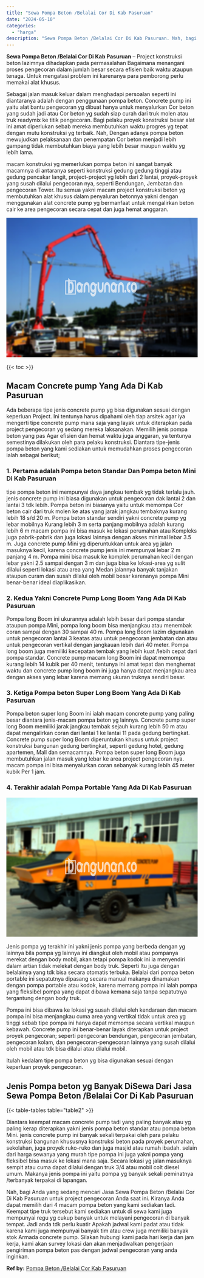 ```yaml
---
title: "Sewa Pompa Beton /Belalai Cor Di Kab Pasuruan"
date: "2024-05-10"
categories: 
  - "harga"
description: "Sewa Pompa Beton /Belalai Cor Di Kab Pasuruan. Nah, bagi Anda yang sedang mencari Jasa Sewa Pompa Beton /Belalai Cor Di Kab Pasuruan untuk project pengecoran..."
---
```


**Sewa Pompa Beton /Belalai Cor Di Kab Pasuruan** – Project konstruksi beton lazimnya dihadapkan pada permasalahan Bagaimana menangani proses pengecoran dalam jumlah besar secara efisien baik waktu ataupun tenaga. Untuk mengatasi problem ini karenanya para pemborong perlu memakai alat khusus.

Sebagai jalan masuk keluar dalam menghadapi persoalan seperti ini diantaranya adalah dengan penggunaan pompa beton. Concrete pump ini yaitu alat bantu pengecoran yg dibuat hanya untuk menyalurkan Cor beton yang sudah jadi atau Cor beton yg sudah siap curah dari truk molen atau truk readymix ke titik pengecoran. Bagi pelaku proyek konstruksi besar alat ini amat diperlukan sebab mereka membutuhkan waktu progres yg tepat dengan mutu konstruksi yg terbaik. Nah, Dengan adanya pompa beton mewujudkan pelaksanaan dan penempatan Cor beton menjadi lebih gampang tidak membutuhkan biaya yang lebih besar maupun waktu yg lebih lama.

macam konstruksi yg memerlukan pompa beton ini sangat banyak macamnya di antaranya seperti konstruksi gedung gedung tinggi atau gedung pencakar langit, project-project yg lebih dari 2 lantai, proyek-proyek yang susah dilalui pengecoran nya, seperti Bendungan, Jembatan dan pengecoran Tower. Itu semua yakni macam project konstruksi beton yg membutuhkan alat khusus dalam penyaluran betonnya yakni dengan menggunakan alat concrete pump yg bermanfaat untuk mengalirkan beton cair ke area pengecoran secara cepat dan juga hemat anggaran.

![Sewa Pompa Beton /Belalai Cor Di Kab Pasuruan](/images/sewa-concrete-pump-21.png)

{{< toc >}}

## Macam Concrete pump Yang Ada Di Kab Pasuruan

Ada beberapa tipe jenis concrete pump yg bisa digunakan sesuai dengan keperluan Project. Ini tentunya harus dipahami oleh tiap arsitek agar iya mengerti tipe concrete pump mana saja yang layak untuk diterapkan pada project pengecoran yg sedang mereka laksanakan. Memilih jenis pompa beton yang pas Agar efisien dan hemat waktu juga anggaran, ya tentunya semestinya dilakukan oleh para pelaku konstruksi. Diantara tipe-jenis pompa beton yang kami sediakan untuk memudahkan proses pengecoran ialah sebagai berikut;

### 1\. Pertama adalah Pompa beton Standar Dan Pompa beton Mini Di Kab Pasuruan

tipe pompa beton ini mempunyai daya jangkau tembak yg tidak terlalu jauh. jenis concrete pump ini biasa digunakan untuk pengecoran dak lantai 2 dan lantai 3 tdk lebih. Pompa beton ini biasanya yaitu untuk memompa Cor beton cair dari truk molen ke atas yang jarak jangkau tembaknya kurang lebih 18 s/d 20 m. Pompa beton standar sendiri yakni concrete pump yg lebar mobilnya Kurang lebih 3 m serta panjang mobilnya adalah kurang lebih 6 m macam pompa ini bisa masuk ke lokasi perumahan atau Kompleks juga pabrik-pabrik dan juga lokasi lainnya dengan akses minimal lebar 3.5 m. Juga concrete pump Mini yg diperuntukkan untuk area yg jalan masuknya kecil, karena concrete pump jenis ini mempunyai lebar 2 m panjang 4 m. Pompa mini bisa masuk ke komplek perumahan kecil dengan lebar yakni 2.5 sampai dengan 3 m dan juga bisa ke lokasi-area yg sulit dilalui seperti lokasi atau area yang Medan jalannya banyak tanjakan ataupun curam dan susah dilalui oleh mobil besar karenanya pompa Mini benar-benar ideal diaplikasikan.

### 2\. Kedua Yakni Concrete Pump Long Boom Yang Ada Di Kab Pasuruan

Pompa long Boom ini ukurannya adalah lebih besar dari pompa standar ataupun pompa Mini, pompa long boom bisa menjangkau atau menembak coran sampai dengan 30 sampai 40 m. Pompa long Boom lazim digunakan untuk pengecoran lantai 3 keatas atau untuk pengecoran jembatan dan atau untuk pengecoran vertikal dengan jangkauan lebih dari 40 meter. Pompa long boom juga memiliki kecepatan tembak yang lebih kuat /lebih cepat dari pompa standar. Concrete pump macam long Boom ini dapat memompa kurang lebih 14 kubik per 40 menit, tentunya ini amat tepat dan menghemat waktu dan concrete pump long boom ini juga hanya dapat menjangkau area dengan akses yang lebar karena memang ukuran truknya sendiri besar.

### 3\. Ketiga Pompa beton Super Long Boom Yang Ada Di Kab Pasuruan

Pompa beton super long Boom ini ialah macam concrete pump yang paling besar diantara jenis-macam pompa beton yg lainnya. Concrete pump super long Boom memiliki jarak jangkau tembak sejauh kurang lebih 50 m atau dapat mengalirkan coran dari lantai 1 ke lantai 11 pada gedung bertingkat. Concrete pump super long Boom diperuntukan khusus untuk project konstruksi bangunan gedung bertingkat, seperti gedung hotel, gedung apartemen, Mall dan semacamnya. Pompa beton super long Boom juga membutuhkan jalan masuk yang lebar ke area project pengecoran nya. macam pompa ini bisa menyalurkan coran sebanyak kurang lebih 45 meter kubik Per 1 jam.

### 4\. Terakhir adalah Pompa Portable Yang Ada Di Kab Pasuruan

![Sewa Pompa Beton /Belalai Cor Di Kab Pasuruan](/images/sewa-concrete-pump-07.png)

Jenis pompa yg terakhir ini yakni jenis pompa yang berbeda dengan yg lainnya bila pompa yg lainnya ini diangkut oleh mobil atau pompanya merekat dengan body mobil, akan tetapi pompa kodok ini ia menyendiri dalam artian tidak melekat dengan body truk. Seperti Itu juga dengan belalainya yang tdk bisa secara otomatis terbuka. Belalai dari pompa beton portable ini sepatutnya dipasang secara manual makanya dinamakan dengan pompa portable atau kodok, karena memang pompa ini ialah pompa yang fleksibel pompa yang dapat dibawa kemana saja tanpa sepatutnya tergantung dengan body truk.

Pompa ini bisa dibawa ke lokasi yg susah dilalui oleh kendaraan dan macam pompa ini bisa menjangkau cuma area yang vertikal tidak untuk area yg tinggi sebab tipe pompa ini hanya dapat memompa secara vertikal maupun kebawah. Concrete pump ini benar-benar layak diterapkan untuk project proyek pengecoran; seperti pengecoran bendungan, pengecoran jembatan, pengecoran kolam, dan pengecoran-pengecoran lainnya yang susah dilalui oleh mobil atau tdk bisa dilalui atau dilalui mobil.

Itulah kedalam tipe pompa beton yg bisa digunakan sesuai dengan keperluan proyek pengecoran.

## Jenis Pompa beton yg Banyak DiSewa Dari Jasa Sewa Pompa Beton /Belalai Cor Di Kab Pasuruan

{{< table-tables table="table2" >}}

Diantara keempat macam concrete pump tadi yang paling banyak atau yg paling kerap diterapkan yakni jenis pompa beton standar atau pompa beton Mini. jenis concrete pump ini banyak sekali terpakai oleh para pelaku konstruksi bangunan khususnya konstruksi beton pada proyek perumahan, sekolahan, juga proyek ruko-ruko dan juga masjid atau rumah ibadah. selain dari harga sewanya yang murah tipe pompa ini juga yakni pompa yang fleksibel bisa masuk ke lokasi mana saja. Secara lokasi yg jalan masuknya sempit atau cuma dapat dilalui dengan truk 3/4 atau mobil colt diesel umum. Makanya jenis pompa ini yaitu pompa yg banyak sekali peminatnya /terbanyak terpakai di lapangan.

Nah, bagi Anda yang sedang mencari Jasa Sewa Pompa Beton /Belalai Cor Di Kab Pasuruan untuk project pengecoran Anda saat ini. Kiranya Anda dapat memilih dari 4 macam pompa beton yang kami sediakan tadi. Keempat tipe truk tersebut kami sediakan untuk di sewa kami juga mempunyai regu yg cukup banyak untuk melayani pengecoran di banyak tempat. Jadi anda tdk perlu kuatir Apakah jadwal kami padat atau tidak karena kami juga mempunyai banyak tim atau crew juga memiliki banyak stok Armada concrete pump. Silakan hubungi kami pada hari kerja dan jam kerja, kami akan survey lokasi dan akan menjadwalkan pengerjaan pengiriman pompa beton pas dengan jadwal pengecoran yang anda inginkan.

**Ref by:** [Pompa Beton /Belalai Cor Kab Pasuruan](https://id.wikipedia.org/wiki/Pompa)
